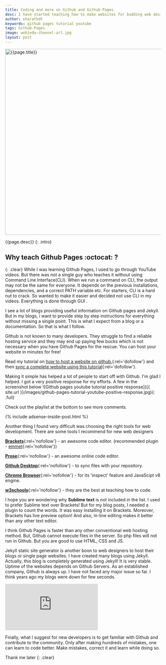```yaml
---
title: Coding and more on Github and Github Pages
desc: I have started teaching how to make websites for budding web designers. I have posted the playlist here. Take a look. I have started off with topics like 'hosting websites on Github' 'how to use github' 'github web hosting' etc.,
author: sharathdt
keywords: github pages tutorial youtube
tags: Github-Pages
image: webjeda-channel-art.jpg
layout: post
---
```


<img width="600px" max-height="375px" alt="{{page.title}}" title="{{page.title}}" itemprop="thumbnailUrl" class="left half noborder" src="/thumbs/{{page.image}}">

<i class="fa fa-quote-left fa-3x fa-pull-left fa-border"></i>{{page.desc}}
{: .intro}

## Why teach Github Pages :octocat: ?
{: .clear}
While I was learning Github Pages, I used to go through YouTube videos. But there was not a single guy who teaches it without using Command Line Interface(CLI). When we run a command on CLI, the output may not be the same for everyone. It depends on the previous installations, dependencies, and a correct PATH variable etc. For starters, CLI is a hard nut to crack. So wanted to make it easier and decided not use CLI in my videos. Everything is done through GUI .


I see a lot of blogs providing useful information on Github pages and Jekyll. But in my blogs, i want to provide step by step instructions for everything without missing a single point. This is what I expect from a blog or a documentation. So that is what I follow.

Github is not known to many developers. They struggle to find a reliable hosting service and they may end up paying few bucks which is not necessary when you have Github Pages for the rescue. You can host your website in minutes for free!

Read my tutorial on [how to host a website on github.](https://blog.webjeda.com/how-to-create-and-host-a-website-on-github-pages/){:rel='dofollow'}
and then [sync a complete website using this tutorial](http://blog.webjeda.com/how-to-sync-files-folders-with-github){:rel='dofollow'}.


Making it simple has helped a lot of people to start off with Github. I'm glad I helped. I got a very positive response for my efforts. A few in the screenshot below
![Github pages youtube tutorial positive response]({{ site.url }}/images/github-pages-tutorial-youtube-positive-response.jpg){: .full}

Check out the playlist at the bottom to see more comments.

{% include adsense-inside-post.html %}


Another thing I found very difficult was choosing the right tools for web development. There are some tools I recommend for new web designers 

[**Brackets**](http://brackets.io){:rel='nofollow'} - an awesome code editor. (recommended plugin - [emmet](http://emmet.io/download/){:rel='nofollow'})

[**Prose**](http://prose.io){:rel='nofollow'} - an awesome online code editor.

[**Github Desktop**](https://desktop.github.com/){:rel='nofollow'} - to sync files with your repository.

[**Chrome Browser**](https://www.google.com/chrome/){:rel='nofollow'} - for its 'inspect' feature and JavaScipt v8 engine.

[**w3schools**](www.w3schools.com/){:rel='nofollow'} - they are the best at teaching how to code.

I hope you are wondering why **Sublime text** is not included in the list. I used to prefer Sublime text over Brackets! But for my blog posts, I needed a plugin to count the words. It was easy installing it on Brackets. Moreover, Brackets has live preview option!  And also, in-line editing makes it better than any other text editor.

I think Github Pages is faster than any other conventional web hosting method. But, Github cannot execute files in the server. So php files will not run in Github. But you are good to use HTML, CSS and JS. 


Jekyll static site generator is another boon to web designers to host their blogs or single page websites. I have created many blogs using Jekyll. Actually, this blog is completely generated using Jekyll! It is very stable. Uptime of the websites depends on Github Servers. As an established company, Github is always up. I have not faced any major issue so far. I think years ago my blogs were down for few seconds.

<iframe itemscope="" class="left half video" itemprop="video" src="https://www.youtube.com/embed/bwThn0rxv7M?list=PLm_Qt4aKpfKijgP0rDH7FSJOlS9IBGbT1" frameborder="0" allowfullscreen></iframe>

Finally, what I suggest for new developers is to get familiar with Github and contribute to the community. Only after making hundreds of mistakes, one can learn to code better. Make mistakes, correct it and learn while doing so.

Thank me later
{: .clear}